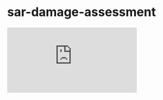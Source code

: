 # sar-damage-assessment
![Alt text](https://github.com/calebbuffa/sar-damage-assessment/blob/8b5887af6552b61afb0f3bfde441dccc564d332f/docs/Poster.pdf)
